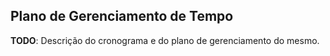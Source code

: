 ## Plano de Gerenciamento de Tempo

**TODO**: Descrição do cronograma e do plano de gerenciamento do mesmo.
